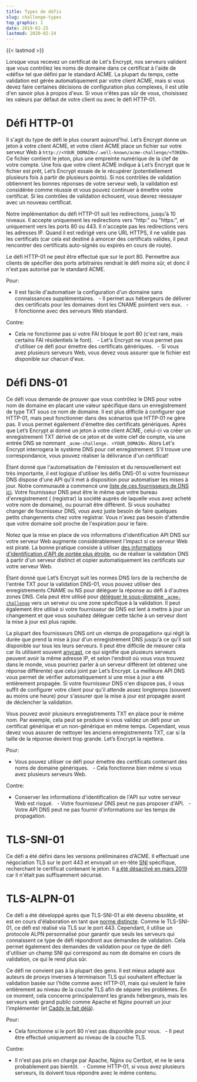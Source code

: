```yaml
---
title: Types de défis
slug: challenge-types
top_graphic: 1
date: 2019-02-25
lastmod: 2020-02-24
---
```


{{< lastmod >}}

Lorsque vous recevez un certificat de Let's Encrypt, nos serveurs valident que vous contrôlez les noms de domaine dans ce certificat à l'aide de «défis» tel que défini par le standard ACME. La plupart du temps, cette validation est gérée automatiquement par votre client ACME, mais si vous devez faire certaines décisions de configuration plus complexes, il est utile d'en savoir plus à propos d'eux. Si vous n'êtes pas sûr de vous, choisissez les valeurs par défaut de votre client ou avec le défi HTTP-01.

# Défi HTTP-01

Il s'agit du type de défi le plus courant aujourd'hui. Let’s Encrypt donne un jeton à votre client ACME, et votre client ACME place un fichier sur votre serveur Web  à   `http://<YOUR_DOMAIN>/.well-known/acme-challenge/<TOKEN>`. Ce fichier contient le jeton, plus une empreinte numérique de la clef de votre compte. Une fois que votre client ACME indique à Let’s Encrypt que le fichier est prêt, Let’s Encrypt essaie de le récupérer (potentiellement plusieurs fois à partir de plusieurs points). Si nos contrôles de validation obtiennent les bonnes réponses de votre serveur web, la validation est considérée comme réussie et vous pouvez continuer à émettre votre certificat. Si les contrôles de validation échouent, vous devrez réessayer avec un nouveau certificat.

Notre implémentation du défi HTTP-01 suit les redirections, jusqu'à 10 niveaux. Il accepte uniquement les redirections vers "http:" ou "https:", et uniquement vers les ports 80 ou 443. Il n'accepte pas les redirections vers les adresses IP. Quand il est redirigé vers une URL HTTPS, il ne valide pas les certificats (car cela est destiné à amorcer des certificats valides, il peut rencontrer des certificats auto-signés ou expirés en cours de route).

Le défi HTTP-01 ne peut être effectué que sur le port 80. Permettre aux clients de spécifier des ports arbitraires rendrait le défi moins sûr, et donc il n'est pas autorisé par le standard ACME.

Pour:

  - Il est facile d'automatiser la configuration d'un domaine sans connaissances supplémentaires.
  - Il permet aux hébergeurs de délivrer des certificats pour les domaines  dont les CNAME pointent vers eux.
  - Il fonctionne avec des serveurs Web standard.

Contre:

  - Cela ne fonctionne pas si votre FAI bloque le port 80 (c'est rare, mais certains FAI résidentiels le font).
  - Let's Encrypt ne vous permet pas d'utiliser ce défi pour émettre des certificats génériques.
  - Si vous avez plusieurs serveurs Web, vous devez vous assurer que le fichier est disponible sur chacun d'eux.

# Défi DNS-01

Ce défi vous demande de prouver que vous contrôlez le DNS pour votre nom de domaine en placant une valeur spécifique dans un enregistrement de type TXT sous ce nom de domaine. Il est plus difficile à configurer que HTTP-01, mais peut fonctionner dans des scénarios que HTTP-01 ne gère pas. Il vous permet également d'émettre des certificats génériques. Après que Let’s Encrypt ai donné un jeton à votre client ACME, celui-ci va créer un enregistrement TXT dérivé de ce jeton et de votre clef de compte, via une entrée DNS  se nommant  `_acme-challenge. <YOUR_DOMAIN>`. Alors Let's Encrypt interrogera le système DNS pour cet enregistrement. S'il trouve une correspondance, vous pouvez réaliser la délivrance d'un certificat!

Étant donné que l'automatisation de l'émission et du renouvellement est très importante, il est logique d'utiliser les défis DNS-01 si votre fournisseur DNS dispose d'une API qu'il met à disposition pour automatiser les mises à jour. Notre communauté a commencé une [liste de ces fournisseurs de DNS ici][dns-api-providers]. Votre fournisseur DNS peut être le même que votre bureau d'enregistrement ( (registrar) la société auprès de laquelle vous avez acheté votre nom de domaine), ou pourrait être différent. Si vous souhaitez changer de fournisseur DNS, vous avez juste besoin de faire quelques petits changements chez votre registrar. Vous n'avez pas besoin d'attendre que votre domaine soit proche de l'expiration pour le faire.

Notez que la mise en place de vos informations d'identification API DNS sur votre serveur Web augmente considérablement l'impact si ce serveur Web est piraté. La bonne pratique consiste à utiliser [des informations d'identification d'API de portée plus étroite][securing-dns-credentials], ou de réaliser la validation DNS à partir d'un serveur distinct et copier automatiquement les certificats sur votre serveur Web.

Étant donné que Let’s Encrypt suit les normes DNS lors de la recherche de l'entrée TXT
pour la validation DNS-01, vous pouvez utiliser des enregistrements CNAME ou NS pour
déléguer la réponse  au défi à d'autres zones DNS. Cela peut être utilisé pour [déléguer le sous-domaine `_acme-challenge`][securing-dns-credentials] vers un serveur ou une zone spécifique à la validation. Il peut également être utilisé si votre fournisseur de DNS est lent à mettre à jour un changement et que vous souhaitez déléguer cette tâche à un serveur dont la mise à jour est plus rapide.

La plupart des fournisseurs DNS ont un «temps de propagation» qui régit la durée que prend la mise à jour d'un enregistrement DNS jusqu'à ce qu'il soit disponible sur tous les leurs serveurs. Il peut être difficile de mesurer cela car ils utilisent souvent [anycast], ce qui signifie que plusieurs serveurs peuvent avoir la même adresse IP, et selon l'endroit où vous vous trouvez dans le monde, vous pourriez parler à un serveur différent (et obtenez une réponse différente) que celui joint par Let’s Encrypt. La meilleure API DNS vous permet de vérifier automatiquement si une mise à jour a été entièrement propagée. Si votre fournisseur DNS n'en dispose pas, il vous suffit de configurer votre client pour qu'il attende assez longtemps (souvent au moins une heure) pour s'assurer que la mise à jour est propagée avant de déclencher la validation.

Vous pouvez avoir plusieurs enregistrements TXT en place pour le même nom.  Par exemple, cela peut se produire si vous validez un défi pour un certificat générique  et un non-générique en même temps. Cependant, vous devez vous assurer de nettoyer les anciens enregistrements TXT, car si la taille de la réponse devient trop grande. Let’s Encrypt la rejettera.

Pour:

  - Vous pouvez utiliser ce défi pour émettre des certificats contenant des noms de domaine génériques.
  - Cela fonctionne bien même si vous avez plusieurs serveurs Web.

Contre:

  - Conserver les informations d'identification de l'API sur votre serveur Web est risqué.
  - Votre fournisseur DNS peut ne pas proposer d'API.
  - Votre API DNS peut ne pas fournir d'informations sur les temps de propagation.

# TLS-SNI-01

Ce défi a été défini dans les versions préliminaires d'ACME. Il effectuait une négociation TLS sur le port 443 et envoyait un en-tête [SNI] spécifique, recherchant le certificat contenant le jeton. Il [a été désactivé en mars 2019][tls-sni-disablement] car il n'était pas suffisamment sécurisé.

# TLS-ALPN-01

Ce défi a été développé après que TLS-SNI-01 ai été devenu obsolète, et est en cours d'élaboration en tant que [norme distincte][tls-alpn]. Comme le TLS-SNI-01, ce défi est réalisé via TLS sur le port 443. Cependant, il utilise un protocole ALPN personnalisé pour garantir que seuls les serveurs qui connaissent ce type de défi répondront aux demandes de validation. Cela permet également des demandes de validation pour ce type de défi d'utiliser un champ SNI qui correspond au nom de domaine en cours de validation, ce qui le rend plus sûr.

Ce défi ne convient pas à la plupart des gens. Il est mieux adapté aux auteurs de proxys inverses à terminaison TLS qui souhaitent effectuer la validation basée sur l'hôte comme avec HTTP-01, mais qui veulent le faire entièrement au niveau de la couche TLS afin de séparer les problèmes. En ce moment, cela concerne principalement les grands hébergeurs, mais les serveurs web grand public comme Apache et Nginx pourrait un jour l'implémenter (et [Caddy le fait déjà][caddy-tls-alpn]).

Pour:

  - Cela fonctionne si le port 80 n'est pas disponible pour vous.
  - Il peut être effectué uniquement au niveau de la couche TLS.

Contre:

  - Il n'est pas pris en charge par Apache, Nginx ou Certbot, et ne le sera probablement pas bientôt.
  - Comme HTTP-01, si vous avez plusieurs serveurs, ils doivent tous répondre avec le même contenu.

[dns-api-providers]: https://community.letsencrypt.org/t/dns-providers-who-easily-integrate-with-lets-encrypt-dns-validation/86438
[securing-dns-credentials]: https://www.eff.org/deeplinks/2018/02/technical-deep-dive-securing-automation-acme-dns-challenge-validation
[anycast]: https://en.wikipedia.org/wiki/Anycast
[SNI]: https://en.wikipedia.org/wiki/Server_Name_Indication
[tls-sni-disablement]: https://community.letsencrypt.org/t/march-13-2019-end-of-life-for-all-tls-sni-01-validation-support/74209
[tls-alpn]: https://tools.ietf.org/html/rfc8737
[caddy-tls-alpn]: https://caddy.community/t/caddy-supports-the-acme-tls-alpn-challenge/4860
